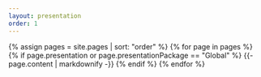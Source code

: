 ```yaml
---
layout: presentation
order: 1
---
```


{% assign pages = site.pages | sort: "order" %}
{% for page in pages %}
  {% if page.presentation or page.presentationPackage == "Global" %}
    {{- page.content | markdownify -}}
  {% endif %}
{% endfor %}